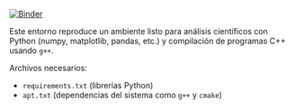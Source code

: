 [![Binder](https://mybinder.org/badge_logo.svg)](https://mybinder.org/v2/gh/johhanz099/IntroSubat/main?urlpath=lab)

Este entorno reproduce un ambiente listo para análisis científicos con Python (numpy, matplotlib, pandas, etc.) y compilación de programas C++ usando `g++`.

Archivos necesarios:
- `requirements.txt` (librerías Python)
- `apt.txt` (dependencias del sistema como `g++` y `cmake`)
